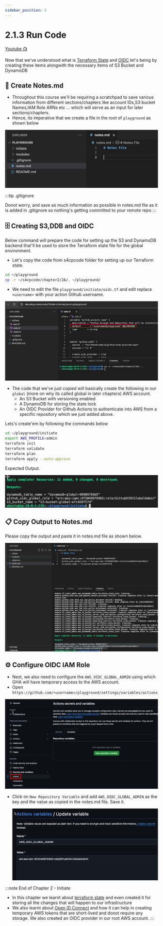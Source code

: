 ```yaml
---
sidebar_position: 3
---
```


# 2.1.3 Run Code

[Youtube 📺](https://www.youtube.com/watch?v=Am9417a87zU&t=1122s)

Now that we've understood what is [Terraform State](/docs/chapter2-securing-iam/initiate/about_terraform_state.md) and [OIDC](/docs/chapter2-securing-iam/initiate/about_oidc.md) let's being by creating these items alongwith the necessary items of S3 Bucket and DynamoDB

## 📜 Create Notes.md

- Throughout this course we'll be requiring a scratchpad to save various information from different sections/chapters like account IDs,S3 bucket Names,IAM Role ARNs etc ... which will serve as an input for later sections/chapters.
- Hence, its imperative that we create a file in the root of `playground` as shown below

![](img/notes.md.png)

:::tip .gitignore

Donot worry, and save as much information as possible in notes.md file as it is added in .gitignore so nothing's getting committed to your remote repo
:::

## 🗄️ Creating S3,DDB and OIDC

Below command will prepare the code for setting up the S3 and DynamoDB backend that'll be used to store the Terraform state file for the global environment.

- Let's copy the code from s4cpcode folder for setting up our Terraform state.

```bash
cd ~/playground
cp -r ~/s4cpcode/chapter2/2A/. ~/playground/
```

- We need to edit the file `playground/initiate/oidc.tf` and edit replace `<username>` with your action Github username.

![](img/edit_username.png)

- The code that we've just copied will basically create the following in our `global` (more on why its called global in later chapters) AWS account.
  - An S3 Bucket with versioning enabled
  - A DynamoDB for storing the state lock
  - An OIDC Provider for Github Actions to authenticate into AWS from a specific repository which we just added above.

Lets's create'em by following the commands below

```bash
cd ~/playground/initiate
export AWS_PROFILE=admin
terraform init 
terraform validate
terraform plan 
terraform apply --auto-approve
```

Expected Output.

![](img/initiate_run.png)

## 📋 Copy Output to Notes.md

Please copy the output and paste it in notes.md file as shown below.

![](img/copy_into_notes.png)

## ⚙️ Configure OIDC IAM Role

- Next, we also need to configure the `AWS_OIDC_GLOBAL_ADMIN` using which GHA will have temporary access to the AWS account.
- Open `https://github.com/<username>/playground/settings/variables/actions`

![](img/github_config.png)

- Click on `New Repository Variable` and add `AWS_OIDC_GLOBAL_ADMIN` as the key and the value as copied in the notes.md file. Save it.
  
  ![](img/new_repository_variable.png)


:::note End of Chapter 2 - Initiate

- In this chapter we learnt about [terraform state](/docs/chapter2-securing-iam/initiate/about_terraform_state.md) and even created it for storing all the changes that will happen to our infrastructure
- We also learnt about [Open ID Connect](/docs/chapter2-securing-iam/initiate/about_oidc.md) and how it can help in creating temporary AWS tokens that are short-lived and donot require any storage. We also created an OIDC provider in our root AWS account.
:::